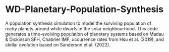 # WD-Planetary-Population-Synthesis
A population synthesis simulation to model the surviving population of rocky planets around white dwarfs in the solar neighbourhood. This code generates a time-evolving population of planetary systems based on Madau &amp; Dickinson SFH, Chabrier IMF, occurrence rates from Hsu et al. (2019), and stellar evolution based on Sanderson et al. (2022).
